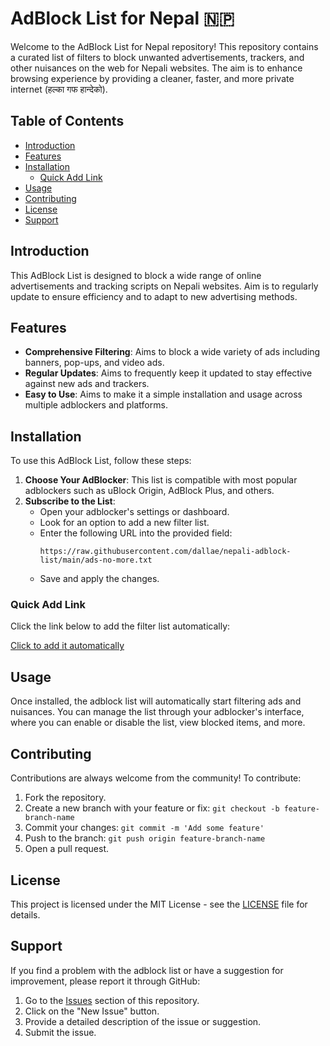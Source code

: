 # AdBlock List for Nepal 🇳🇵

Welcome to the AdBlock List for Nepal repository! This repository contains a curated list of filters to block unwanted advertisements, trackers, and other nuisances on the web for Nepali websites. The aim is to enhance browsing experience by providing a cleaner, faster, and more private internet (हल्का गफ हान्देको).

## Table of Contents

- [Introduction](#introduction)
- [Features](#features)
- [Installation](#installation)
  - [Quick Add Link](#quick-add-link)
- [Usage](#usage)
- [Contributing](#contributing)
- [License](#license)
- [Support](#support)

## Introduction

This AdBlock List is designed to block a wide range of online advertisements and tracking scripts on Nepali websites. Aim is to regularly update to ensure efficiency and to adapt to new advertising methods.

## Features

- **Comprehensive Filtering**: Aims to block a wide variety of ads including banners, pop-ups, and video ads.
- **Regular Updates**: Aims to frequently keep it updated to stay effective against new ads and trackers.
- **Easy to Use**: Aims to make it a simple installation and usage across multiple adblockers and platforms.

## Installation

To use this AdBlock List, follow these steps:

1. **Choose Your AdBlocker**: This list is compatible with most popular adblockers such as uBlock Origin, AdBlock Plus, and others.
2. **Subscribe to the List**:
    - Open your adblocker's settings or dashboard.
    - Look for an option to add a new filter list.
    - Enter the following URL into the provided field:
      ```
      https://raw.githubusercontent.com/dallae/nepali-adblock-list/main/ads-no-more.txt
      ```
    - Save and apply the changes.

### Quick Add Link

Click the link below to add the filter list automatically:

[Click to add it automatically](https://subscribe.adblockplus.org/?location=https%3A%2F%2Fraw.githubusercontent.com%2Fdallae%2Fnepali-adblock-list%2Fmain%2Fads-no-more.txt&title=Nepali%20AdBlock%20List)

## Usage

Once installed, the adblock list will automatically start filtering ads and nuisances. You can manage the list through your adblocker's interface, where you can enable or disable the list, view blocked items, and more.

## Contributing

Contributions are always welcome from the community! To contribute:

1. Fork the repository.
2. Create a new branch with your feature or fix: `git checkout -b feature-branch-name`
3. Commit your changes: `git commit -m 'Add some feature'`
4. Push to the branch: `git push origin feature-branch-name`
5. Open a pull request.

## License

This project is licensed under the MIT License - see the [LICENSE](LICENSE) file for details.

## Support

If you find a problem with the adblock list or have a suggestion for improvement, please report it through GitHub:

1. Go to the [Issues](https://github.com/dallae/nepali-adblock-list/issues) section of this repository.
2. Click on the "New Issue" button.
3. Provide a detailed description of the issue or suggestion.
4. Submit the issue.
